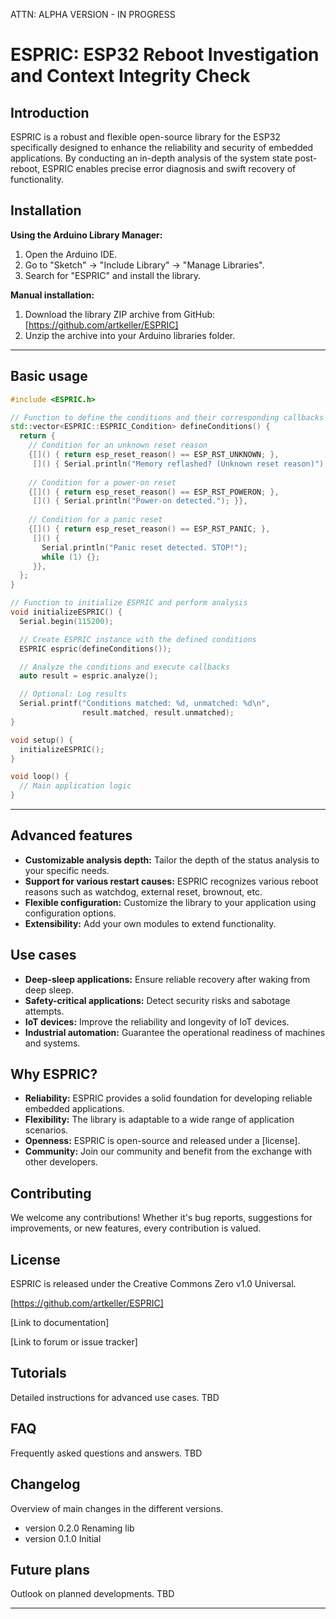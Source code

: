 ATTN: ALPHA VERSION - IN PROGRESS

# ESPRIC: ESP32 Reboot Investigation and Context Integrity Check

## Introduction
ESPRIC is a robust and flexible open-source library for the ESP32 specifically designed to enhance the reliability and security of embedded applications. By conducting an in-depth analysis of the system state post-reboot, ESPRIC enables precise error diagnosis and swift recovery of functionality.

## Installation
**Using the Arduino Library Manager:**
1. Open the Arduino IDE.
2. Go to "Sketch" -> "Include Library" -> "Manage Libraries".
3. Search for "ESPRIC" and install the library.

**Manual installation:**
1. Download the library ZIP archive from GitHub: [https://github.com/artkeller/ESPRIC]
2. Unzip the archive into your Arduino libraries folder.

---

## Basic usage
```cpp
#include <ESPRIC.h>

// Function to define the conditions and their corresponding callbacks
std::vector<ESPRIC::ESPRIC_Condition> defineConditions() {
  return {
    // Condition for an unknown reset reason
    {[]() { return esp_reset_reason() == ESP_RST_UNKNOWN; },
     []() { Serial.println("Memory reflashed? (Unknown reset reason)"); }},
     
    // Condition for a power-on reset
    {[]() { return esp_reset_reason() == ESP_RST_POWERON; },
     []() { Serial.println("Power-on detected."); }},
     
    // Condition for a panic reset
    {[]() { return esp_reset_reason() == ESP_RST_PANIC; }, 
     []() { 
       Serial.println("Panic reset detected. STOP!"); 
       while (1) {}; 
     }},
  };
}

// Function to initialize ESPRIC and perform analysis
void initializeESPRIC() {
  Serial.begin(115200);

  // Create ESPRIC instance with the defined conditions
  ESPRIC espric(defineConditions());

  // Analyze the conditions and execute callbacks
  auto result = espric.analyze();

  // Optional: Log results
  Serial.printf("Conditions matched: %d, unmatched: %d\n", 
                result.matched, result.unmatched);
}

void setup() {
  initializeESPRIC();
}

void loop() {
  // Main application logic
}
```

---

## Advanced features
* **Customizable analysis depth:** Tailor the depth of the status analysis to your specific needs.
* **Support for various restart causes:** ESPRIC recognizes various reboot reasons such as watchdog, external reset, brownout, etc.
* **Flexible configuration:** Customize the library to your application using configuration options.
* **Extensibility:** Add your own modules to extend functionality.

## Use cases
* **Deep-sleep applications:** Ensure reliable recovery after waking from deep sleep.
* **Safety-critical applications:** Detect security risks and sabotage attempts.
* **IoT devices:** Improve the reliability and longevity of IoT devices.
* **Industrial automation:** Guarantee the operational readiness of machines and systems.

## Why ESPRIC?
* **Reliability:** ESPRIC provides a solid foundation for developing reliable embedded applications.
* **Flexibility:** The library is adaptable to a wide range of application scenarios.
* **Openness:** ESPRIC is open-source and released under a [license].
* **Community:** Join our community and benefit from the exchange with other developers.

## Contributing
We welcome any contributions! Whether it's bug reports, suggestions for improvements, or new features, every contribution is valued.

## License
ESPRIC is released under the Creative Commons Zero v1.0 Universal.

[https://github.com/artkeller/ESPRIC]

[Link to documentation]

[Link to forum or issue tracker]

## Tutorials

Detailed instructions for advanced use cases. TBD

## FAQ

Frequently asked questions and answers. TBD

## Changelog 

Overview of main changes in the different versions.

- version 0.2.0 Renaming lib
- version 0.1.0 Initial

## Future plans

Outlook on planned developments. TBD

---
